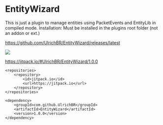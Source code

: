 # EntityWizard

This is just a plugin to manage entities using PacketEvents and EntityLib in compiled mode.
Installation: Must be installed in the plugins root folder (not an addon or ext.)

https://github.com/UlrichBR/EntityWizard/releases/latest

[![](https://jitpack.io/v/UlrichBR/EntityWizard.svg)](https://jitpack.io/#UlrichBR/EntityWizard)

https://jitpack.io/#UlrichBR/EntityWizard/1.0.0

	<repositories>
		<repository>
		    <id>jitpack.io</id>
		    <url>https://jitpack.io</url>
		</repository>
	</repositories>

 	<dependency>
	    <groupId>com.github.UlrichBR</groupId>
	    <artifactId>EntityWizard</artifactId>
	    <version>1.0.0</version>
	</dependency>
